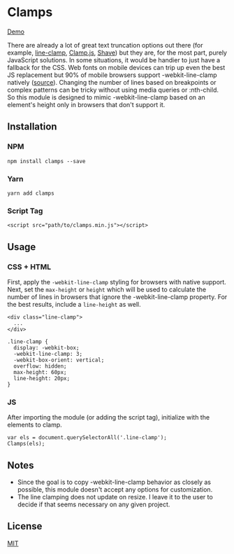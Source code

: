 # Clamps

[Demo](https://laurenashpole.github.io/clamps/)

There are already a lot of great text truncation options out there (for example, [line-clamp](https://github.com/yuanqing/line-clamp), [Clamp.js](https://github.com/josephschmitt/Clamp.js/), [Shave](https://github.com/dollarshaveclub/shave)) but they are, for the most part, purely JavaScript solutions. In some situations, it would be handier to just have a fallback for the CSS. Web fonts on mobile devices can trip up even the best JS replacement but 90% of mobile browsers support -webkit-line-clamp natively ([source](http://gs.statcounter.com/browser-market-share/mobile/united-states-of-america)). Changing the number of lines based on breakpoints or complex patterns can be tricky without using media queries or :nth-child. So this module is designed to mimic -webkit-line-clamp based on an element's height only in browsers that don't support it.

## Installation

### NPM

```
npm install clamps --save
```

### Yarn

```
yarn add clamps
```

### Script Tag

```
<script src="path/to/clamps.min.js"></script>
```

## Usage

### CSS + HTML

First, apply the `-webkit-line-clamp` styling for browsers with native support. Next, set the `max-height` or `height` which will be used to calculate the number of lines in browsers that ignore the -webkit-line-clamp property. For the best results, include a `line-height` as well.

```
<div class="line-clamp">
  ...
</div>
```

```
.line-clamp {
  display: -webkit-box;
  -webkit-line-clamp: 3;
  -webkit-box-orient: vertical;
  overflow: hidden;
  max-height: 60px;
  line-height: 20px;
}
```

### JS

After importing the module (or adding the script tag), initialize with the elements to clamp.

```
var els = document.querySelectorAll('.line-clamp');
Clamps(els);
```

## Notes

* Since the goal is to copy -webkit-line-clamp behavior as closely as possible, this module doesn't accept any options for customization.
* The line clamping does not update on resize. I leave it to the user to decide if that seems necessary on any given project.

## License

[MIT](LICENSE)